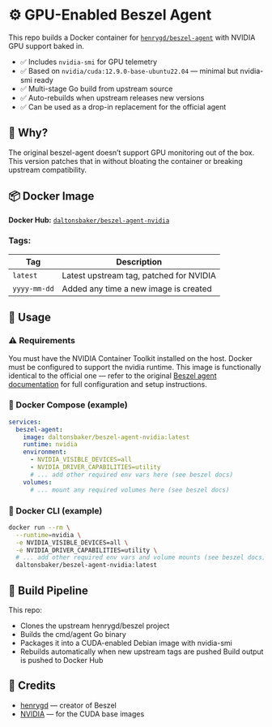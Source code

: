 # ⚙️ GPU-Enabled Beszel Agent

This repo builds a Docker container for [`henrygd/beszel-agent`](https://github.com/henrygd/beszel) with NVIDIA GPU support baked in.

- ✅ Includes `nvidia-smi` for GPU telemetry
- ✅ Based on `nvidia/cuda:12.9.0-base-ubuntu22.04` — minimal but nvidia-smi ready
- ✅ Multi-stage Go build from upstream source
- ✅ Auto-rebuilds when upstream releases new versions
- ✅ Can be used as a drop-in replacement for the official agent

## 🧠 Why?
The original beszel-agent doesn’t support GPU monitoring out of the box. This version patches that in without bloating the container or breaking upstream compatibility.

## 📦 Docker Image

**Docker Hub:** [`daltonsbaker/beszel-agent-nvidia`](https://hub.docker.com/r/daltonsbaker/beszel-agent-nvidia)

### Tags:
| Tag         | Description                             |
|-------------|-----------------------------------------|
| `latest`    | Latest upstream tag, patched for NVIDIA |
| `yyyy-mm-dd`| Added any time a new image is created   |


## 🚀 Usage

### ⚠️ Requirements
You must have the NVIDIA Container Toolkit installed on the host.
Docker must be configured to support the nvidia runtime.
This image is functionally identical to the official one — refer to the original [Beszel agent documentation](https://beszel.dev/guide/getting-started) for full configuration and setup instructions.

### 🐳 Docker Compose (example)

```yaml
services:
  beszel-agent:
    image: daltonsbaker/beszel-agent-nvidia:latest
    runtime: nvidia
    environment:
      - NVIDIA_VISIBLE_DEVICES=all
      - NVIDIA_DRIVER_CAPABILITIES=utility
      # ... add other required env vars here (see beszel docs)
    volumes:
      # ... mount any required volumes here (see beszel docs)
```

### 🧪 Docker CLI (example)
```bash
docker run --rm \
  --runtime=nvidia \
  -e NVIDIA_VISIBLE_DEVICES=all \
  -e NVIDIA_DRIVER_CAPABILITIES=utility \
  # ... add other required env vars and volume mounts (see beszel docs)
  daltonsbaker/beszel-agent-nvidia:latest
```

## 🔧 Build Pipeline
This repo:
- Clones the upstream henrygd/beszel project
- Builds the cmd/agent Go binary
- Packages it into a CUDA-enabled Debian image with nvidia-smi
- Rebuilds automatically when new upstream tags are pushed
Build output is pushed to Docker Hub


## 🙌 Credits
- [henrygd](https://github.com/henrygd) — creator of Beszel
- [NVIDIA](https://developer.nvidia.com/) — for the CUDA base images
